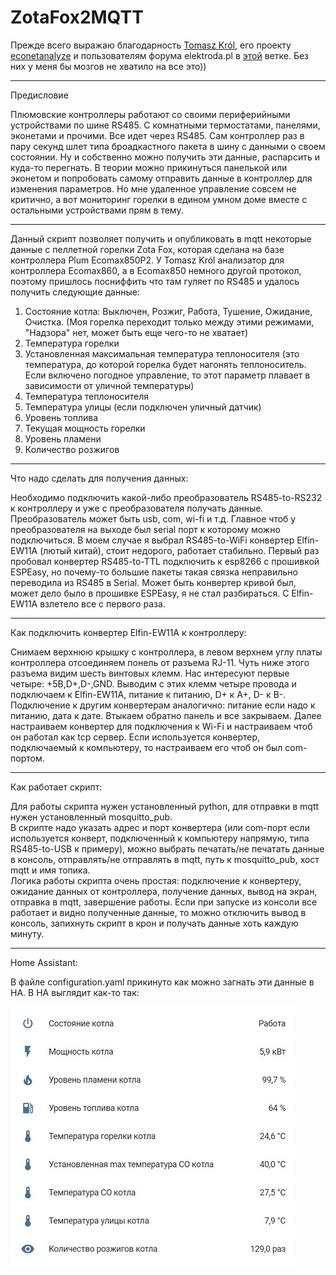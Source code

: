 # ZotaFox2MQTT
Прежде всего выражаю благодарность [Tomasz Król](https://github.com/twkrol), его проекту [econetanalyze](https://github.com/twkrol/econetanalyze) и пользователям форума elektroda.pl в [этой](https://www.elektroda.pl/rtvforum/topic3346727.html) ветке. Без них у меня бы мозгов не хватило на все это))
***
Предисловие

Плюмовские контроллеры работают со своими периферийными устройствами по шине RS485. С комнатными термостатами, панелями, эконетами и прочими. Все идет через RS485. Сам контроллер раз в пару секунд шлет типа броадкастного пакета в шину с данными о своем состоянии. Ну и собственно можно получить эти данные, распарсить и куда-то перегнать. В теории можно прикинуться панелькой или эконетом и попробовать самому отправить данные в контроллер для изменения параметров. Но мне удаленное управление совсем не критично, а вот мониторинг горелки в едином умном доме вместе с остальными устройствами прям в тему.

***
Данный скрипт позволяет получить и опубликовать в mqtt некоторые данные с пеллетной горелки Zota Fox, которая сделана на базе контроллера Plum Ecomax850P2.
У Tomasz Król анализатор для контроллера Ecomax860, а в Ecomax850 немного другой протокол, поэтому пришлось посниффить что там гуляет по RS485 и удалось получить следующие данные:
1. Состояние котла: Выключен, Розжиг, Работа, Тушение, Ожидание, Очистка. (Моя горелка переходит только между этими режимами, "Надзора" нет, может быть еще чего-то не хватает)
2. Температура горелки
3. Установленная максимальная температура теплоносителя (это температура, до которой горелка будет нагонять теплоноситель. Если включено погодное управление, то этот параметр плавает в зависимости от уличной температуры)
4. Температура теплоносителя
5. Температура улицы (если подключен уличный датчик)
6. Уровень топлива
7. Текущая мощность горелки
8. Уровень пламени
9. Количество розжигов
***
Что надо сделать для получения данных:

Необходимо подключить какой-либо преобразователь RS485-to-RS232 к контроллеру и уже с преобразователя получать данные. Преобразователь может быть usb, com, wi-fi и т.д. Главное чтоб у преобразователя на выходе был serial порт к которому можно подключиться. В моем случае я выбрал RS485-to-WiFi конвертер Elfin-EW11A (лютый китай), стоит недорого, работает стабильно. Первый раз пробовал конвертер RS485-to-TTL подключить к esp8266 с прошивкой ESPEasy, но почему-то большие пакеты такая связка неправильно переводила из RS485 в Serial. Может быть конвертер кривой был, может дело было в прошивке ESPEasy, я не стал разбираться. С Elfin-EW11A взлетело все с первого раза.
***
Как подключить конвертер Elfin-EW11A к контроллеру:

Снимаем верхнюю крышку с контроллера, в левом верхнем углу платы контроллера отсоединяем понель от разъема RJ-11. Чуть ниже этого разъема видим шесть винтовых клемм. Нас интересуют первые четыре: +5В,D+,D-,GND. Выводим с этих клемм четыре провода и подключаем к Elfin-EW11A, питание к питанию, D+ к A+, D- к B-. Подключение к другим конвертерам аналогично: питание если надо к питанию, дата к дате. Втыкаем обратно панель и все закрываем. Далее настраиваем конвертер для подключения к Wi-Fi и настраиваем чтоб он работал как tcp сервер. Если используется конвертер, подключаемый к компьютеру, то настраиваем его чтоб он был com-портом.
***
Как работает скрипт:

Для работы скрипта нужен установленный python, для отправки в mqtt нужен установленный mosquitto_pub.<br>
В скрипте надо указать адрес и порт конвертера (или com-порт если используется конверт, подключенный к компьютеру напрямую, типа RS485-to-USB к примеру), можно выбрать печатать/не печатать данные в консоль, отправлять/не отправлять в mqtt, путь к mosquitto_pub, хост mqtt и имя топика.<br>
Логика работы скрипта очень простая: подключение к конвертеру, ожидание данных от контроллера, получение данных, вывод на экран, отправка в mqtt, завершение работы. Если при запуске из консоли все работает и видно полученные данные, то можно отключить вывод в консоль, запихнуть скрипт в крон и получать данные хоть каждую минуту.
***
Home Assistant:

В файле configuration.yaml прикинуто как можно загнать эти данные в HA. В HA выглядит как-то так:

![](https://github.com/Begemoty-shli/ZotaFox2MQTT/raw/main/images/ZotaFoxHA.jpg)



